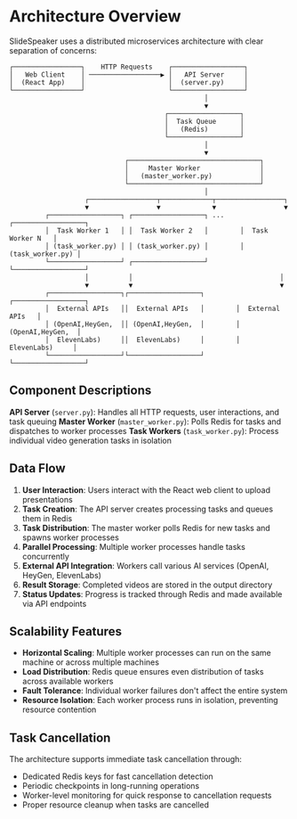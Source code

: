 # Architecture Overview

SlideSpeaker uses a distributed microservices architecture with clear separation of concerns:

```
┌─────────────────┐    HTTP Requests    ┌──────────────────┐
│   Web Client    │ ──────────────────▶ │   API Server     │
│  (React App)    │                     │  (server.py)     │
└─────────────────┘                     └──────────────────┘
                                                 │
                                                 ▼
                                       ┌──────────────────┐
                                       │  Task Queue      │
                                       │   (Redis)        │
                                       └──────────────────┘
                                                 │
                                                 ▼
                             ┌─────────────────────────────────┐
                             │     Master Worker               │
                             │   (master_worker.py)            │
                             └─────────────────────────────────┘
                                                 │
                   ┌─────────────────┬─────────────┬─────────────────┐
                   ▼                 ▼             ▼                 ▼
         ┌──────────────────┐ ┌──────────────────┐ ...    ┌──────────────────┐
         │  Task Worker 1   │ │  Task Worker 2   │        │  Task Worker N   │
         │ (task_worker.py) │ │ (task_worker.py) │        │ (task_worker.py) │
         └──────────────────┘ ┌──────────────────┘        └──────────────────┘
                   │          │                                     │
                   ▼          ▼                                     ▼
         ┌──────────────────┐┌──────────────────┐        ┌──────────────────┐
         │  External APIs   ││  External APIs   │        │  External APIs   │
         │ (OpenAI,HeyGen,  ││ (OpenAI,HeyGen,  │        │ (OpenAI,HeyGen,  │
         │  ElevenLabs)     ││  ElevenLabs)     │        │  ElevenLabs)     │
         └──────────────────┘└──────────────────┘        └──────────────────┘
```

## Component Descriptions

**API Server** (`server.py`): Handles all HTTP requests, user interactions, and task queuing
**Master Worker** (`master_worker.py`): Polls Redis for tasks and dispatches to worker processes
**Task Workers** (`task_worker.py`): Process individual video generation tasks in isolation

## Data Flow

1. **User Interaction**: Users interact with the React web client to upload presentations
2. **Task Creation**: The API server creates processing tasks and queues them in Redis
3. **Task Distribution**: The master worker polls Redis for new tasks and spawns worker processes
4. **Parallel Processing**: Multiple worker processes handle tasks concurrently
5. **External API Integration**: Workers call various AI services (OpenAI, HeyGen, ElevenLabs)
6. **Result Storage**: Completed videos are stored in the output directory
7. **Status Updates**: Progress is tracked through Redis and made available via API endpoints

## Scalability Features

- **Horizontal Scaling**: Multiple worker processes can run on the same machine or across multiple machines
- **Load Distribution**: Redis queue ensures even distribution of tasks across available workers
- **Fault Tolerance**: Individual worker failures don't affect the entire system
- **Resource Isolation**: Each worker process runs in isolation, preventing resource contention

## Task Cancellation

The architecture supports immediate task cancellation through:
- Dedicated Redis keys for fast cancellation detection
- Periodic checkpoints in long-running operations
- Worker-level monitoring for quick response to cancellation requests
- Proper resource cleanup when tasks are cancelled